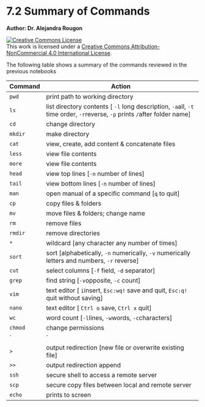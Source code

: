 # 7.2 Summary of Commands
**Author:  Dr. Alejandra Rougon** 

<a rel="license" href="http://creativecommons.org/licenses/by-nc/4.0/"><img alt="Creative Commons License" style="border-width:0" src="https://i.creativecommons.org/l/by-nc/4.0/88x31.png" /></a><br />This work is licensed under a <a rel="license" href="http://creativecommons.org/licenses/by-nc/4.0/">Creative Commons Attribution-NonCommercial 4.0 International License</a>.

The following table shows a summary of the commands reviewed in the previous notebooks 

| Command  | Action                                                                                      |
|----------|---------------------------------------------------------------------------------------------|
| `pwd`    | print path to working directory                                                             |
| `ls`     | list directory contents [ `-l` long description, `-a`all, `-t` time order, `-r`reverse, `-p` prints `/`after folder name]                                                                     |
| `cd`     | change directory                                                                            |
| `mkdir`  | make directory                                                                              |
| `cat`    | view, create, add content & concatenate files                                               |
| `less`   | view file contents                                                                          |
| `more`   | view file contents                                                                          |
| `head`   | view top lines  [`-n` number of lines]                                                   |
| `tail`   | view bottom lines   [`-n` number of lines]                                 |
| `man`    | open manual of a specific command [`q` to quit]                                      |
| `cp`     | copy files & folders                                                                        |
| `mv`     | move files & folders; change name                                                           |
| `rm`     | remove files                                                                                |
| `rmdir`  | remove directories                                                                          |
| `*`      | wildcard [any character any number of times]                                                |
| `sort`   | sort [alphabetically, `-n` numerically, `-v` numerically letters and numbers, `-r` reverse] |
| `cut`    | select columns [`-f` field, `-d` separator]                                    |
| `grep`   | find string [`-v`opposite, `-c` count]                                                      |
| `vim`    | text editor [ `i`insert, `Esc:wq!` save and quit, `Esc:q!` quit without saving]             |
| `nano`   | text editor [ `Ctrl o` save, `Ctrl x` quit]                                         |
| `wc`     | word count [`-l`lines, `-w`words, `-c`characters]                                           |
| `chmod`  | change permissions                                                                          |
| `|`     | pipe [output of one command goes as an input to another command]                            |
| `>`| output redirection [new file or overwrite existing file] |
| `>>`| output redirection append |
| `ssh`| secure shell to access a remote server|
| `scp`| secure copy files between local and remote server|
| `echo`| prints to screen |
